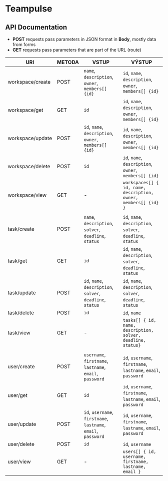 # Teampulse
## API Documentation

- **POST** requests pass parameters in JSON format in **Body**, mostly data from forms
- **GET** requests pass parameters that are part of the URL (route)
                                        
| URI              | METODA | VSTUP                                                          | VÝSTUP                                                          |
| ---------------- | ------ | -------------------------------------------------------------- | --------------------------------------------------------------- |
| workspace/create | POST   | `name`, `description`, `owner`, `members[] {id}`               | `id`, `name`, `description`, `owner`, `members[] {id}`          |
| workspace/get    | GET    | `id`                                                           | `id`, `name`, `description`, `owner`, `members[] {id}`          |
| workspace/update | POST   | `id`, `name`, `description`, `owner`, `members[] {id}`         | `id`, `name`, `description`, `owner`, `members[] {id}`          |
| workspace/delete | POST   | `id`                                                           | `id`, `name`, `description`, `owner`, `members[] {id}`          |
| workspace/view   | GET    | -                                                              | `workspaces[] { id, name, description, owner, members[] {id} }` |
|                  |        |                                                                |                                                                 |
| task/create      | POST   | `name`, `description`, `solver`, `deadline`, `status`          | `id`, `name`, `description`, `solver`, `deadline`, `status`     |
| task/get         | GET    | `id`                                                           | `id`, `name`, `description`, `solver`, `deadline`, `status`     |
| task/update      | POST   | `id`, `name`, `description`, `solver`, `deadline`, `status`    | `id`, `name`, `description`, `solver`, `deadline`, `status`     |
| task/delete      | POST   | `id`                                                           | `id`, `name`                                                    |
| task/view        | GET    | -                                                              | `tasks[] { id, name, description, solver, deadline, status}`    |
|                  |        |                                                                |                                                                 |
| user/create      | POST   | `username`, `firstname`, `lastname`, `email`, `password`       | `id`, `username`, `firstname`, `lastname`, `email`, `password`  |
| user/get         | GET    | `id`                                                           | `id`, `username`, `firstname`, `lastname`, `email`, `password`  |
| user/update      | POST   | `id`, `username`, `firstname`, `lastname`, `email`, `password` | `id`, `username`, `firstname`, `lastname`, `email`, `password`  |
| user/delete      | POST   | `id`                                                           | `id`, `username`                                                |
| user/view        | GET    | -                                                              | `users[] { id, username, firstname, lastname, email }`          |
